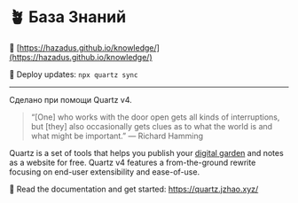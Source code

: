 # 🪴 База Знаний

🔗 [https://hazadus.github.io/knowledge/](https://hazadus.github.io/knowledge/)

🚀 Deploy updates: `npx quartz sync`

----

Сделано при помощи Quartz v4.

> “[One] who works with the door open gets all kinds of interruptions, but [they] also occasionally gets clues as to what the world is and what might be important.” — Richard Hamming

Quartz is a set of tools that helps you publish your [digital garden](https://jzhao.xyz/posts/networked-thought) and notes as a website for free.
Quartz v4 features a from-the-ground rewrite focusing on end-user extensibility and ease-of-use.

🔗 Read the documentation and get started: https://quartz.jzhao.xyz/

